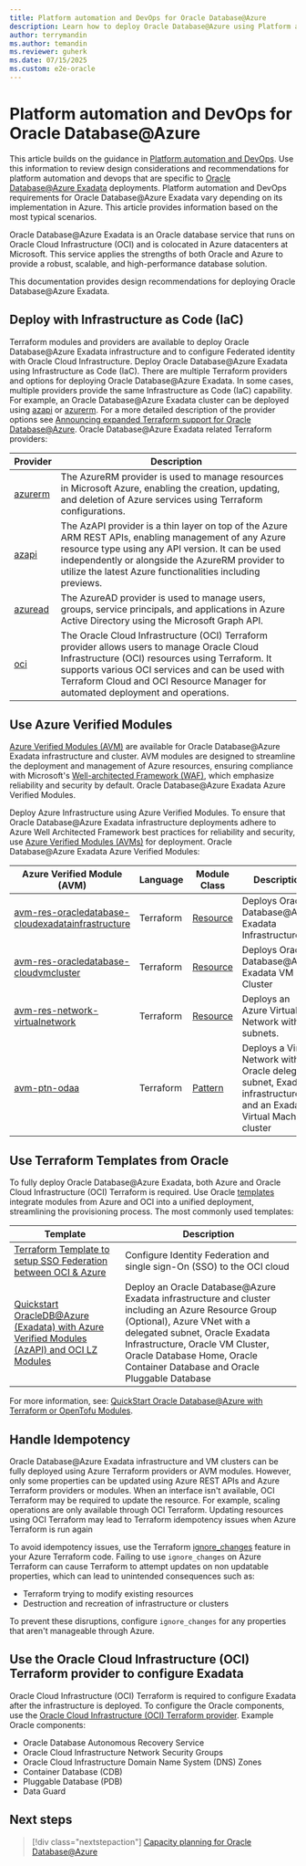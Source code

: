 ```yaml
---
title: Platform automation and DevOps for Oracle Database@Azure
description: Learn how to deploy Oracle Database@Azure using Platform automation and DevOps.
author: terrymandin
ms.author: temandin
ms.reviewer: guherk
ms.date: 07/15/2025
ms.custom: e2e-oracle
---
```

# Platform automation and DevOps for Oracle Database@Azure

This article builds on the guidance in [Platform automation and DevOps](/azure/cloud-adoption-framework/ready/landing-zone/design-area/platform-automation-devops). Use this information to review design considerations and recommendations for platform automation and devops that are specific to [Oracle Database@Azure Exadata](/azure/oracle/oracle-db/database-overview) deployments. Platform automation and DevOps requirements for Oracle Database@Azure Exadata vary depending on its implementation in Azure. This article provides information based on the most typical scenarios.

Oracle Database@Azure Exadata is an Oracle database service that runs on Oracle Cloud Infrastructure (OCI) and is colocated in Azure datacenters at Microsoft. This service applies the strengths of both Oracle and Azure to provide a robust, scalable, and high-performance database solution.

This documentation provides design recommendations for deploying Oracle Database@Azure Exadata.

## Deploy with Infrastructure as Code (IaC)

Terraform modules and providers are available to deploy Oracle Database@Azure Exadata infrastructure and to configure Federated identity with Oracle Cloud Infrastructure. Deploy Oracle Database@Azure Exadata using Infrastructure as Code (IaC). There are multiple Terraform providers and options for deploying Oracle Database@Azure Exadata. In some cases, multiple providers provide the same Infrastructure as Code (IaC) capability. For example, an Oracle Database@Azure Exadata cluster can be deployed using [azapi](/azure/templates/oracle.database/cloudvmclusters?pivots=deployment-language-terraform) or [azurerm](https://registry.terraform.io/providers/hashicorp/azurerm/latest/docs/resources/oracle_exadata_infrastructure). For a more detailed description of the provider options see [Announcing expanded Terraform support for Oracle Database@Azure](https://blogs.oracle.com/cloud-infrastructure/post/azurerm-avm-oracle-database-at-azure). Oracle Database@Azure Exadata related Terraform providers:

| Provider | Description
| - | - |
| [azurerm](https://registry.terraform.io/providers/hashicorp/azurerm/latest) | The AzureRM provider is used to manage resources in Microsoft Azure, enabling the creation, updating, and deletion of Azure services using Terraform configurations.
| [azapi](https://registry.terraform.io/providers/Azure/azapi/latest/docs) | The AzAPI provider is a thin layer on top of the Azure ARM REST APIs, enabling management of any Azure resource type using any API version. It can be used independently or alongside the AzureRM provider to utilize the latest Azure functionalities including previews.
| [azuread](https://registry.terraform.io/providers/hashicorp/azuread/latest) | The AzureAD provider is used to manage users, groups, service principals, and applications in Azure Active Directory using the Microsoft Graph API. 
| [oci](https://registry.terraform.io/providers/oracle/oci/latest) | The Oracle Cloud Infrastructure (OCI) Terraform provider allows users to manage Oracle Cloud Infrastructure (OCI) resources using Terraform. It supports various OCI services and can be used with Terraform Cloud and OCI Resource Manager for automated deployment and operations.

## Use Azure Verified Modules

[Azure Verified Modules (AVM)](https://aka.ms/avm) are available for Oracle Database@Azure Exadata infrastructure and cluster. AVM modules are designed to streamline the deployment and management of Azure resources, ensuring compliance with Microsoft's [Well-architected Framework (WAF)](https://aka.ms/waf), which emphasize reliability and security by default. Oracle Database@Azure Exadata Azure Verified Modules.

Deploy Azure Infrastructure using Azure Verified Modules. To ensure that Oracle Database@Azure Exadata infrastructure deployments adhere to Azure Well Architected Framework best practices for reliability and security, use [Azure Verified Modules (AVMs)](https://aka.ms/avm) for deployment.  Oracle Database@Azure Exadata Azure Verified Modules: 

| Azure Verified Module (AVM) | Language | Module Class | Description
| - | - | - | - |
| [avm-res-oracledatabase-cloudexadatainfrastructure](https://registry.terraform.io/modules/Azure/avm-res-oracledatabase-cloudexadatainfrastructure/azurerm/latest) | Terraform | [Resource](https://azure.github.io/Azure-Verified-Modules/specs/shared/module-classifications/) | Deploys Oracle Database@Azure Exadata Infrastructure |
| [avm-res-oracledatabase-cloudvmcluster](https://registry.terraform.io/modules/Azure/avm-res-oracledatabase-cloudvmcluster/azurerm/latest) | Terraform | [Resource](https://azure.github.io/Azure-Verified-Modules/specs/shared/module-classifications/) | Deploys Oracle Database@Azure Exadata VM Cluster |
| [avm-res-network-virtualnetwork](https://registry.terraform.io/modules/Azure/avm-res-network-virtualnetwork/azurerm/latest) | Terraform | [Resource](https://azure.github.io/Azure-Verified-Modules/specs/shared/module-classifications/) | Deploys an Azure Virtual Network with subnets. |
| [avm-ptn-odaa](https://registry.terraform.io/modules/Azure/avm-ptn-odaa/azurerm/latest) | Terraform | [Pattern](https://azure.github.io/Azure-Verified-Modules/specs/shared/module-classifications/) | Deploys a Virtual Network with Oracle delegated subnet, Exadata infrastructure, and an Exadata Virtual Machine cluster |

## Use Terraform Templates from Oracle

To fully deploy Oracle Database@Azure Exadata, both Azure and Oracle Cloud Infrastructure (OCI) Terraform is required. Use Oracle [templates](https://github.com/oci-landing-zones/terraform-oci-multicloud-azure/tree/main/templates) integrate modules from Azure and OCI into a unified deployment, streamlining the provisioning process. The most commonly used templates:

| Template | Description |
| - | - |
| [Terraform Template to setup SSO Federation between OCI & Azure](https://github.com/oci-landing-zones/terraform-oci-multicloud-azure/tree/main/templates/az-oci-sso-federation) | Configure Identity Federation and single sign-On (SSO) to the OCI cloud |
| [Quickstart OracleDB@Azure (Exadata) with Azure Verified Modules (AzAPI) and OCI LZ Modules](https://github.com/oci-landing-zones/terraform-oci-multicloud-azure/tree/main/templates/avm-oci-exadata-quickstart) | Deploy an Oracle Database@Azure Exadata infrastructure and cluster including an Azure Resource Group (Optional), Azure VNet with a delegated subnet, Oracle Exadata Infrastructure, Oracle VM Cluster, Oracle Database Home, Oracle Container Database and Oracle Pluggable Database |

For more information, see: [QuickStart Oracle Database@Azure with Terraform or OpenTofu Modules](https://docs.oracle.com/en/learn/dbazure-terraform/index.html). 

## Handle Idempotency

Oracle Database@Azure Exadata infrastructure and VM clusters can be fully deployed using Azure Terraform providers or AVM modules. However, only some properties can be updated using Azure REST APIs and Azure Terraform providers or modules. When an interface isn't available, OCI Terraform may be required to update the resource. For example, scaling operations are only available through OCI Terraform. Updating resources using OCI Terraform may lead to Terraform idempotency issues when Azure Terraform is run again

To avoid idempotency issues, use the Terraform [ignore_changes](https://developer.hashicorp.com/terraform/language/meta-arguments/lifecycle#ignore_changes) feature in your Azure Terraform code. Failing to use ```ignore_changes``` on Azure Terraform can cause Terraform to attempt updates on non updatable properties, which can lead to unintended consequences such as:

- Terraform trying to modify existing resources
- Destruction and recreation of infrastructure or clusters

To prevent these disruptions, configure ```ignore_changes``` for any properties that aren't manageable through Azure.

## Use the Oracle Cloud Infrastructure (OCI) Terraform provider to configure Exadata

Oracle Cloud Infrastructure (OCI) Terraform is required to configure Exadata after the infrastructure is deployed. To configure the Oracle components, use the [Oracle Cloud Infrastructure (OCI) Terraform provider](https://registry.terraform.io/providers/oracle/oci/latest). Example Oracle components:

- Oracle Database Autonomous Recovery Service
- Oracle Cloud Infrastructure Network Security Groups
- Oracle Cloud Infrastructure Domain Name System (DNS) Zones
- Container Database (CDB) 
- Pluggable Database (PDB) 
- Data Guard

## Next steps

> [!div class="nextstepaction"]
> [Capacity planning for Oracle Database@Azure](/azure/cloud-adoption-framework/scenarios/oracle-on-azure/oracle-capacity-planning-oracle-database-azure)
